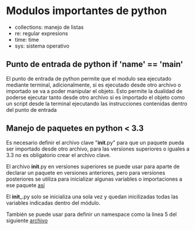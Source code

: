 # Modulos importantes de python

- collections: manejo de listas
- re: regular expresions
- time: time
- sys: sistema operativo

## Punto de entrada de python if '__name__' == '__main__'

El punto de entrada de python permite que el modulo sea ejecutado mediante terminal, adicionalmente, si es ejecutado desde otro archivo o importado se va a poder manipular el objeto. Esto permite la dualidad de poderse ejecutar tanto desde otro archivo si es importado el objeto como un script desde la terminal ejecutando las instrucciones contenidas dentro del punto de entrada

## Manejo de paquetes en python < 3.3

Es necesario definir el archivo clave "__init__.py" para que un paquete pueda ser importado desde otro archivo, para las versiones superiores o iguales a 3.3 no es obligatorio crear el archivo clave.

El archivo __init__.py en versiones superiores se puede usar para aparte de declarar un paquete en versiones anteriores, pero para versiones posteriores se utiliza para inicializar algunas variables o importaciones a ese paquete [así](17_pakages/pkg/__init__.py)

El __init___.py solo se inicializa una sola vez y quedan inicilizadas todas las variables indicadas dentro del módulo.

También se puede usar para definir un namespace como la linea 5 del siguiente [archivo](17_pakages/pkg/__init__.py)

